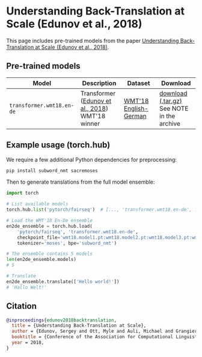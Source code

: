 # Understanding Back-Translation at Scale (Edunov et al., 2018)

This page includes pre-trained models from the paper [Understanding Back-Translation at Scale (Edunov et al., 2018)](https://arxiv.org/abs/1808.09381).

## Pre-trained models

Model | Description | Dataset | Download
---|---|---|---
`transformer.wmt18.en-de` | Transformer <br> ([Edunov et al., 2018](https://arxiv.org/abs/1808.09381)) <br> WMT'18 winner | [WMT'18 English-German](http://www.statmt.org/wmt18/translation-task.html) | [download (.tar.gz)](https://dl.fbaipublicfiles.com/fairseq/models/wmt18.en-de.ensemble.tar.gz) <br> See NOTE in the archive

## Example usage (torch.hub)

We require a few additional Python dependencies for preprocessing:
```bash
pip install subword_nmt sacremoses
```

Then to generate translations from the full model ensemble:
```python
import torch

# List available models
torch.hub.list('pytorch/fairseq')  # [..., 'transformer.wmt18.en-de', ... ]

# Load the WMT'18 En-De ensemble
en2de_ensemble = torch.hub.load(
    'pytorch/fairseq', 'transformer.wmt18.en-de',
    checkpoint_file='wmt18.model1.pt:wmt18.model2.pt:wmt18.model3.pt:wmt18.model4.pt:wmt18.model5.pt',
    tokenizer='moses', bpe='subword_nmt')

# The ensemble contains 5 models
len(en2de_ensemble.models)
# 5

# Translate
en2de_ensemble.translate(['Hello world!'])
# 'Hallo Welt!'
```

## Citation
```bibtex
@inproceedings{edunov2018backtranslation,
  title = {Understanding Back-Translation at Scale},
  author = {Edunov, Sergey and Ott, Myle and Auli, Michael and Grangier, David},
  booktitle = {Conference of the Association for Computational Linguistics (ACL)},
  year = 2018,
}
```
